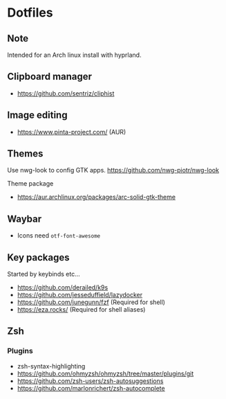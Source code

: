 # Dotfiles

## Note
Intended for an Arch linux install with hyprland.



## Clipboard manager

- https://github.com/sentriz/cliphist 

## Image editing

- https://www.pinta-project.com/ (AUR)

## Themes

Use nwg-look to config GTK apps.
https://github.com/nwg-piotr/nwg-look

Theme package
- https://aur.archlinux.org/packages/arc-solid-gtk-theme

## Waybar

- Icons need `otf-font-awesome`


## Key packages
Started by keybinds etc...

- https://github.com/derailed/k9s
- https://github.com/jesseduffield/lazydocker
- https://github.com/junegunn/fzf (Required for shell)
- https://eza.rocks/ (Required for shell aliases)


## Zsh

### Plugins

- zsh-syntax-highlighting
- https://github.com/ohmyzsh/ohmyzsh/tree/master/plugins/git
- https://github.com/zsh-users/zsh-autosuggestions
- https://github.com/marlonrichert/zsh-autocomplete


